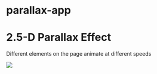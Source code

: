 # parallax-app

<h1> 2.5-D Parallax Effect</h1>
<p>Different elements on the page animate at different speeds</p>

![](parallax-gif.gif)